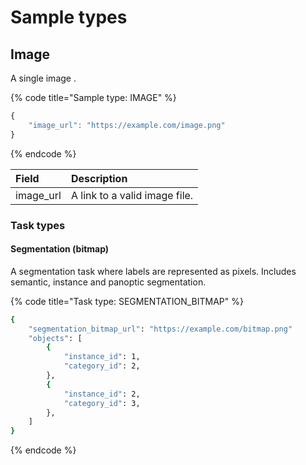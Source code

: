 # Sample types

## Image

A single image .

{% code title="Sample type: IMAGE" %}
```javascript
{
    "image_url": "https://example.com/image.png"
}
```
{% endcode %}

| Field | Description |
| :--- | :--- |
| image\_url | A link to a valid image file. |

### Task types

#### Segmentation \(bitmap\)

A segmentation task where labels are represented as pixels. Includes semantic, instance and panoptic segmentation.

{% code title="Task type: SEGMENTATION\_BITMAP" %}
```bash
{
    "segmentation_bitmap_url": "https://example.com/bitmap.png"
    "objects": [
        {
            "instance_id": 1,
            "category_id": 2,
        },
        {
            "instance_id": 2,
            "category_id": 3,
        },
    ]
}
```
{% endcode %}





